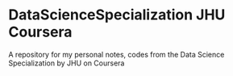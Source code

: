 # DataScienceSpecialization JHU Coursera
A repository for my personal notes, codes from the Data Science Specialization by JHU on Coursera
